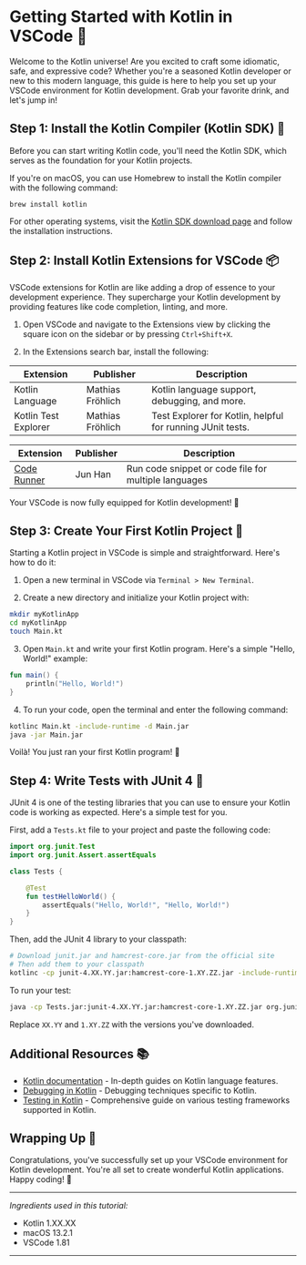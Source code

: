 # Getting Started with Kotlin in VSCode 🚀

Welcome to the Kotlin universe! Are you excited to craft some idiomatic, safe, and expressive code? Whether you're a seasoned Kotlin developer or new to this modern language, this guide is here to help you set up your VSCode environment for Kotlin development. Grab your favorite drink, and let's jump in!

## Step 1: Install the Kotlin Compiler (Kotlin SDK) 🧪

Before you can start writing Kotlin code, you'll need the Kotlin SDK, which serves as the foundation for your Kotlin projects.

If you're on macOS, you can use Homebrew to install the Kotlin compiler with the following command:

```
brew install kotlin
```

For other operating systems, visit the [Kotlin SDK download page](https://kotlinlang.org/docs/command-line.html) and follow the installation instructions.

## Step 2: Install Kotlin Extensions for VSCode 📦

VSCode extensions for Kotlin are like adding a drop of essence to your development experience. They supercharge your Kotlin development by providing features like code completion, linting, and more.

1. Open VSCode and navigate to the Extensions view by clicking the square icon on the sidebar or by pressing `Ctrl+Shift+X`.

2. In the Extensions search bar, install the following:

| Extension           | Publisher         | Description                                    |
|---------------------|-------------------|------------------------------------------------|
| Kotlin Language     | Mathias Fröhlich  | Kotlin language support, debugging, and more.  |
| Kotlin Test Explorer| Mathias Fröhlich  | Test Explorer for Kotlin, helpful for running JUnit tests.|

<table>
  <thead>
    <th>Extension</th>
    <th>Publisher</th>
    <th>Description</th>
  </thead>
  <tr>
    <td><a href="https://marketplace.visualstudio.com/items?itemName=formulahendry.code-runner">Code Runner</a></td>
    <td>Jun Han</td>
    <td>Run code snippet or code file for multiple languages</td>
  </tr>
</table>

Your VSCode is now fully equipped for Kotlin development! 🎉

## Step 3: Create Your First Kotlin Project 🌟

Starting a Kotlin project in VSCode is simple and straightforward. Here's how to do it:

1. Open a new terminal in VSCode via `Terminal > New Terminal`.

2. Create a new directory and initialize your Kotlin project with:

```bash
mkdir myKotlinApp
cd myKotlinApp
touch Main.kt
```

3. Open `Main.kt` and write your first Kotlin program. Here's a simple "Hello, World!" example:

```kotlin
fun main() {
    println("Hello, World!")
}
```

4. To run your code, open the terminal and enter the following command:

```bash
kotlinc Main.kt -include-runtime -d Main.jar
java -jar Main.jar
```

Voilà! You just ran your first Kotlin program! 🥳

## Step 4: Write Tests with JUnit 4 🧪

JUnit 4 is one of the testing libraries that you can use to ensure your Kotlin code is working as expected. Here's a simple test for you.

First, add a `Tests.kt` file to your project and paste the following code:

```kotlin
import org.junit.Test
import org.junit.Assert.assertEquals

class Tests {

    @Test
    fun testHelloWorld() {
        assertEquals("Hello, World!", "Hello, World!")
    }
}
```

Then, add the JUnit 4 library to your classpath:

```bash
# Download junit.jar and hamcrest-core.jar from the official site
# Then add them to your classpath
kotlinc -cp junit-4.XX.YY.jar:hamcrest-core-1.XY.ZZ.jar -include-runtime -d Tests.jar Tests.kt
```

To run your test:

```bash
java -cp Tests.jar:junit-4.XX.YY.jar:hamcrest-core-1.XY.ZZ.jar org.junit.runner.JUnitCore Tests
```

Replace `XX.YY` and `1.XY.ZZ` with the versions you've downloaded.

## Additional Resources 📚

- [Kotlin documentation](https://kotlinlang.org/docs/home.html) - In-depth guides on Kotlin language features.
- [Debugging in Kotlin](https://kotlinlang.org/docs/debugging.html) - Debugging techniques specific to Kotlin.
- [Testing in Kotlin](https://kotlinlang.org/docs/testing.html) - Comprehensive guide on various testing frameworks supported in Kotlin.

## Wrapping Up 🎉

Congratulations, you've successfully set up your VSCode environment for Kotlin development. You're all set to create wonderful Kotlin applications. Happy coding! 🎈

---

*Ingredients used in this tutorial:*

- Kotlin 1.XX.XX
- macOS 13.2.1
- VSCode 1.81

---
